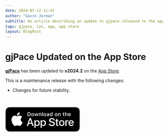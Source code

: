 ```yaml
---
date: 2024-07-12 11:47
author: "Gavin Jerman"
subtitle: An article describing an update to gjpace released to the app store.
tags: gjpace, ios, app, app store
layout: BlogPost
---
```


# gjPace Updated on the App Store

[**gjPace**](/projects/gjPace) has been updated to **v2024.2** on the [App Store](https://apps.apple.com/gb/app/gjpace/id1532589479?platform=iphone).

This is a maintenance release with the following changes:
- Changes for future stability.
<br>

[![download](/images/Download_on_the_App_Store_Badge_US-UK_RGB_blk_092917.svg)](https://apps.apple.com/gb/app/gjpace/id1532589479?platform=iphone)
